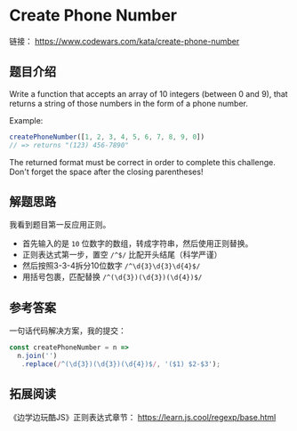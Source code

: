 # Create Phone Number

链接： <https://www.codewars.com/kata/create-phone-number>

## 题目介绍

Write a function that accepts an array of 10 integers (between 0 and 9), that returns a string of those numbers in the form of a phone number.

Example:

```js
createPhoneNumber([1, 2, 3, 4, 5, 6, 7, 8, 9, 0])
// => returns "(123) 456-7890"
```

The returned format must be correct in order to complete this challenge.
Don't forget the space after the closing parentheses!

## 解题思路

我看到题目第一反应用正则。

- 首先输入的是 `10` 位数字的数组，转成字符串，然后使用正则替换。
- 正则表达式第一步，置空 `/^$/` 比配开头结尾（科学严谨）
- 然后按照3-3-4拆分10位数字 `/^\d{3}\d{3}\d{4}$/`
- 用括号包裹，匹配替换 `/^(\d{3})(\d{3})(\d{4})$/`

## 参考答案

一句话代码解决方案，我的提交：

```js
const createPhoneNumber = n =>
  n.join('')
   .replace(/^(\d{3})(\d{3})(\d{4})$/, '($1) $2-$3');
```


## 拓展阅读

《边学边玩酷JS》正则表达式章节： <https://learn.js.cool/regexp/base.html>
